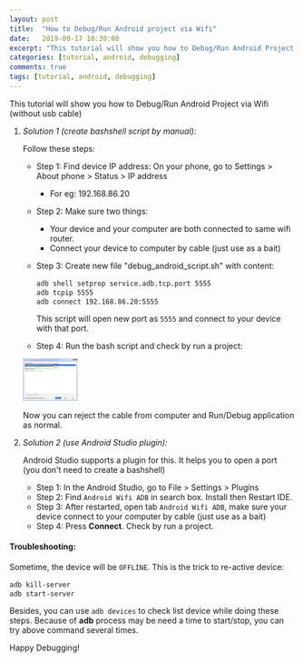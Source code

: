 ```yaml
---
layout: post
title:  "How to Debug/Run Android project via Wifi"
date:   2019-09-17 10:30:00
excerpt: "This tutorial will show you how to Debug/Run Android Project via Wifi (without usb cable)"
categories: [tutorial, android, debugging]
comments: true
tags: [tutorial, android, debugging]
---
```

This tutorial will show you how to Debug/Run Android Project via Wifi (without usb cable)

1. _Solution 1 (create bashshell script by manual):_ 

    Follow these steps: 
    - Step 1: Find device IP address: On your phone, go to Settings > About phone > Status > IP address
        - For eg: 192.168.86.20 
        
    - Step 2: Make sure two things:
        - Your device and your computer are both connected to same wifi router.
        - Connect your device to computer by cable (just use as a bait)
    - Step 3: Create new file "debug_android_script.sh" with content:
        ```shell script
        adb shell setprop service.adb.tcp.port 5555
        adb tcpip 5555
        adb connect 192.168.86.20:5555
        ``` 
        This script will open new port as `5555` and connect to your device with that port.
    
    - Step 4: Run the bash script and check by run a project:
    <img src="/static/img/connect_adb_wifi.png" width="20%" height="20%" />
    
    Now you can reject the cable from computer and Run/Debug application as normal.

2. _Solution 2 (use Android Studio plugin):_

    Android Studio supports a plugin for this. It helps you to open a port (you don't need to create a bashshell)
    - Step 1: In the Android Studio, go to File > Settings > Plugins
    - Step 2: Find `Android Wifi ADB` in search box. Install then Restart IDE.
    - Step 3: After restarted, open tab `Android Wifi ADB`, make sure your device connect to your computer by cable (just use as a bait)
    - Step 4: Press **Connect**. Check by run a project.

#### Troubleshooting:
Sometime, the device will be `OFFLINE`. This is the trick to re-active device:

```shell script
adb kill-server
adb start-server
```

Besides, you can use `adb devices` to check list device while doing these steps.
Because of **adb** process may be need a time to start/stop, you can try above command several times.


Happy Debugging!
